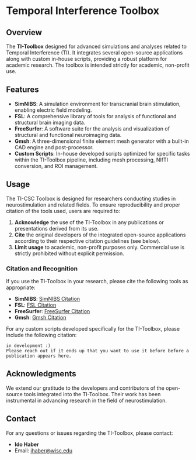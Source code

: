 
# Temporal Interference Toolbox

## Overview

The **TI-Toolbox** designed for advanced simulations and analyses related to Temporal Interference (TI). It integrates several open-source applications along with custom in-house scripts, providing a robust platform for academic research. The toolbox is intended strictly for academic, non-profit use.

## Features

- **SimNIBS**: A simulation environment for transcranial brain stimulation, enabling electric field modeling.
- **FSL**: A comprehensive library of tools for analysis of functional and structural brain imaging data.
- **FreeSurfer**: A software suite for the analysis and visualization of structural and functional neuroimaging data.
- **Gmsh**: A three-dimensional finite element mesh generator with a built-in CAD engine and post-processor.
- **Custom Scripts**: In-house developed scripts optimized for specific tasks within the TI-Toolbox pipeline, including mesh processing, NIfTI conversion, and ROI management.

## Usage

The TI-CSC Toolbox is designed for researchers conducting studies in neurostimulation and related fields. To ensure reproducibility and proper citation of the tools used, users are required to:

1. **Acknowledge** the use of the TI-Toolbox in any publications or presentations derived from its use.
2. **Cite** the original developers of the integrated open-source applications according to their respective citation guidelines (see below).
3. **Limit usage** to academic, non-profit purposes only. Commercial use is strictly prohibited without explicit permission.


### Citation and Recognition

If you use the TI-Toolbox in your research, please cite the following tools as appropriate:

- **SimNIBS**: [SimNIBS Citation](https://simnibs.github.io/simnibs/build/html/publications.html)
- **FSL**: [FSL Citation](https://fsl.fmrib.ox.ac.uk/fsl/fslwiki/RecommendedPapers)
- **FreeSurfer**: [FreeSurfer Citation](https://surfer.nmr.mgh.harvard.edu/fswiki/FreeSurferMethodsCitation)
- **Gmsh**: [Gmsh Citation](http://gmsh.info/#Acknowledging)

For any custom scripts developed specifically for the TI-Toolbox, please include the following citation:


```
in development :)
Please reach out if it ends up that you want to use it before before a publication appears here.

```



## Acknowledgments

We extend our gratitude to the developers and contributors of the open-source tools integrated into the TI-Toolbox. Their work has been instrumental in advancing research in the field of neurostimulation.

## Contact

For any questions or issues regarding the TI-Toolbox, please contact:

- **Ido Haber**
- Email: ihaber@wisc.edu

